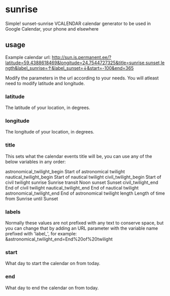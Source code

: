 # sunrise
Simple! sunset-sunrise VCALENDAR calendar generator to be used in Google Calendar, your phone and elsewhere

## usage

Example calendar url:
http://sun.is.permanent.ee/?latitude=59.4388618469&longitude=24.7544727325&title=sunrise,sunset,length&label_sunrise=↑&label_sunset=↓&start=-100&end=365

Modify the parameters in the url according to your needs. You will atleast need to modify latitude and longitude.

### latitude
The latitude of your location, in degrees.

### longitude
The longitude of your location, in degrees.

### title
This sets what the calendar events title will be, you can use any of the below variables in any order:

astronomical_twilight_begin		Start of astronomical twilight
nautical_twilight_begin			Start of nautical twilight
civil_twilight_begin			Start of civil twilight
sunrise							Sunrise
transit							Noon
sunset							Sunset
civil_twilight_end				End of civil twilight
nautical_twilight_end			End of nautical twilight
astronomical_twilight_end		End of astronomical twilight
length							Length of time from Sunrise until Sunset

### labels
Normally these values are not prefixed with any text to conserve space, but you can change that by adding an URL parameter with the variable name prefixed with 'label_', for example:
&astronomical_twilight_end=End%20of%20twilight

### start
What day to start the calendar on from today.

### end
What day to end the calendar on from today.
